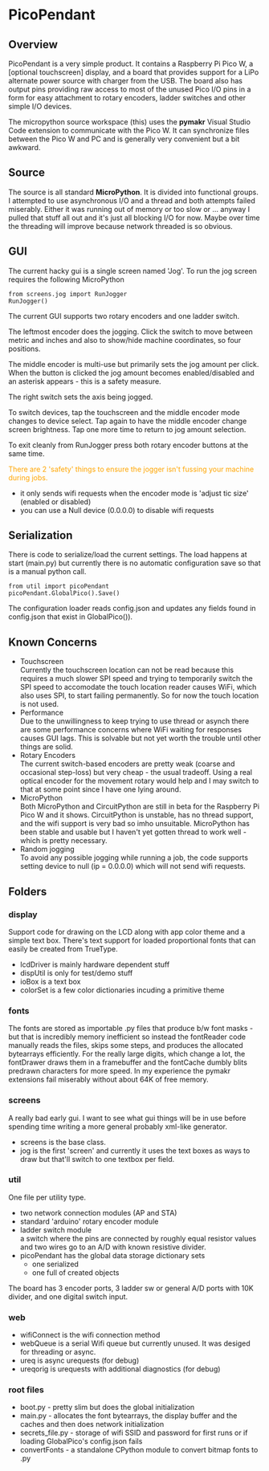 # PicoPendant

## Overview
PicoPendant is a very simple product. It contains a Raspberry Pi Pico W, a [optional touchscreen] display, and a board that provides support for a LiPo alternate power source with charger from the USB. The board also has output pins providing raw access to most of the unused Pico I/O pins in a form for easy attachment to rotary encoders, ladder switches and other simple I/O devices.

The micropython source workspace (this) uses the __pymakr__ Visual Studio Code extension to communicate with the Pico W. It can synchronize files between the Pico W and PC and is generally very convenient but a bit awkward.

## Source
The source is all standard __MicroPython__. It is divided into functional groups. I attempted to use asynchronous I/O and a thread and both attempts failed miserably. Either it was running out of memory or too slow or ... anyway I pulled that stuff all out and it's just all blocking I/O for now. Maybe over time the threading will improve because network threaded is so obvious.

## GUI
The current hacky gui is a single screen named 'Jog'. To run the jog screen requires the following MicroPython

	from screens.jog import RunJogger
	RunJogger()

The current GUI supports two rotary encoders and one ladder switch.

The leftmost encoder does the jogging. Click the switch to move between metric and inches and also to show/hide machine coordinates, so four positions.

The middle encoder is multi-use but primarily sets the jog amount per click. When the button is clicked the jog amount becomes enabled/disabled and an asterisk appears - this is a safety measure.

The right switch sets the axis being jogged. 

To switch devices, tap the touchscreen and the middle encoder mode changes to device select. Tap again to have the middle encoder change screen brightness. Tap one more time to return to jog amount selection.

To exit cleanly from RunJogger press both rotary encoder buttons at the same time.

<span style="color:orange">There are 2 'safety' things to ensure the jogger isn't fussing your machine during jobs.</span>
* it only sends wifi requests when the encoder mode is 'adjust tic size' (enabled or disabled)
* you can use a Null device (0.0.0.0) to disable wifi requests

## Serialization
There is code to serialize/load the current settings. The load happens at start (main.py) but currently there is no automatic configuration save so that is a manual python call.

	from util import picoPendant
	picoPendant.GlobalPico().Save()

The configuration loader reads config.json and updates any fields found in config.json that exist in GlobalPico()).

## Known Concerns
* Touchscreen<br>
Currently the touchscreen location can not be read because this requires a much slower SPI speed and trying to temporarily switch the SPI speed to accomodate the touch location reader causes WiFi, which also uses SPI, to start failing permanently. So for now the touch location is not used.
* Performance<br>
Due to the unwillingness to keep trying to use thread or asynch there are some performance concerns where WiFi waiting for responses causes GUI lags. This is solvable but not yet worth the trouble until other things are solid.
* Rotary Encoders<br>
The current switch-based encoders are pretty weak (coarse and occasional step-loss) but very cheap - the usual tradeoff. Using a real optical encoder for the movement rotary would help and I may switch to that at some point since I have one lying around.
* MicroPython<br>
Both MicroPython and CircuitPython are still in beta for the Raspberry Pi Pico W and it shows. CircuitPython is unstable, has no thread support, and the wifi support is very bad so imho unsuitable.  MicroPython has been stable and usable but I haven't yet gotten thread to work well - which is pretty necessary.
* Random jogging<br>
To avoid any possible jogging while running a job, the code supports setting device to null (ip = 0.0.0.0) which will not send wifi requests.

## Folders

### display

Support code for drawing on the LCD along with app color theme and a simple text box. There's text support for loaded proportional fonts that can easily be created from TrueType.

* lcdDriver is mainly hardware dependent stuff
* dispUtil is only for test/demo stuff
* ioBox is a text box
* colorSet is a few color dictionaries incuding a primitive theme

### fonts

The fonts are stored as importable .py files that produce b/w font masks - but that is incredibly memory inefficient so instead the fontReader code manually reads the files, skips some steps, and produces the allocated bytearrays efficiently. For the really large digits, which change a lot, the fontDrawer draws them in a framebuffer and the fontCache dumbly blits predrawn characters for more speed. In my experience the pymakr extensions fail miserably without about 64K of free memory.

### screens

A really bad early gui. I want to see what gui things will be in use before spending time writing a more general probably xml-like generator.
* screens is the base class. 
* jog is the first 'screen' and currently it uses the text boxes as ways to draw but that'll switch to one textbox per field.

### util

One file per utility type. 
* two network connection modules (AP and STA)
* standard 'arduino' rotary encoder module
* ladder switch module<br> a switch where the pins are connected by roughly equal resistor values and two wires go to an A/D with known resistive divider. 
* picoPendant has the global data storage dictionary sets
  * one serialized
  * one full of created objects
 
The board has 3 encoder ports, 3 ladder sw or general A/D ports with 10K divider, and one digital switch input.

### web

* wifiConnect is the wifi connection method
* webQueue is a serial Wifi queue but currently unused. It was desiged for threading or async.
* ureq is async urequests (for debug)
* ureqorig is urequests with additional diagnostics (for debug)

### root files

* boot.py - pretty slim but does the global initialization
* main.py - allocates the font bytearrays, the display buffer and the caches and then does network initialization
* secrets_file.py - storage of wifi SSID and password for first runs or if loading GlobalPico's config.json fails
* convertFonts - a standalone CPython module to convert bitmap fonts to .py

